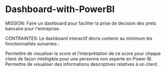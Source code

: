 # Dashboard-with-PowerBI

MISSION:
Faire un dashboard pour faciliter la prise de decision des prets bancaire pour l'entreprise.

CONTRAINTES:
Le dashboard interactif devra contenir au minimum les fonctionnalités suivantes :

Permettre de visualiser le score et l’interprétation de ce score pour chaque client de façon intelligible pour une personne non experte en Power BI.
Permettre de visualiser des informations descriptives relatives à un client.
